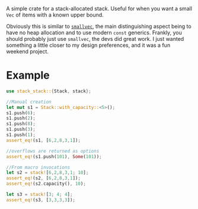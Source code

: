 
A simple crate for a stack-allocated stack. Useful for when you want a small
`Vec` of items with a known upper bound.

Obviously this is similar to [`smallvec`](https://github.com/servo/rust-smallvec),
the main distinguishing aspect being to have no heap allocation and to use
modern `const` generics. Frankly, you should probably just use `smallvec`, the
devs did great work. I just wanted something a little closer to my design
preferences, and it was a fun weekend project.

# Example

```rust
use stack_stack::{Stack, stack};

//Manual creation
let mut s1 = Stack::with_capacity::<5>();
s1.push(6);
s1.push(2);
s1.push(8);
s1.push(3);
s1.push(1);
assert_eq!(s1, [6,2,8,3,1]);

//overflows are returned as options
assert_eq!(s1.push(101), Some(101));

//From macro invocations
let s2 = stack![6,2,8,3,1; 10];
assert_eq!(s2, [6,2,8,3,1]);
assert_eq!(s2.capacity(), 10);

let s3 = stack![3; 4; 4];
assert_eq!(s3, [3,3,3,3]);

```

